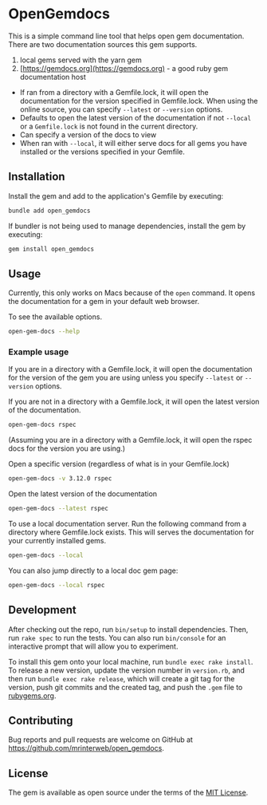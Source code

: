 # OpenGemdocs

This is a simple command line tool that helps open gem documentation. There are two documentation sources this gem supports.

1. local gems served with the yarn gem
2. [https://gemdocs.org](https://gemdocs.org) - a good ruby gem documentation host

* If ran from a directory with a Gemfile.lock, it will open the documentation for the version specified in Gemfile.lock. When using the online source, you can specify `--latest` or `--version` options.
* Defaults to open the latest version of the documentation if not `--local` or a `Gemfile.lock` is not found in the current directory.
* Can specify a version of the docs to view
* When ran with `--local`, it will either serve docs for all gems you have installed or the versions specified in your Gemfile.

## Installation

Install the gem and add to the application's Gemfile by executing:

```bash
bundle add open_gemdocs
```

If bundler is not being used to manage dependencies, install the gem by executing:

```bash
gem install open_gemdocs
```

## Usage

Currently, this only works on Macs because of the `open` command. It opens the documentation for a gem in your default web browser.

To see the available options.
```bash
open-gem-docs --help
```

### Example usage
If you are in a directory with a Gemfile.lock, it will open the documentation for the version of the gem you are using unless you specify `--latest` or `--version` options.

If you are not in a directory with a Gemfile.lock, it will open the latest version of the documentation.
```bash
open-gem-docs rspec
```
(Assuming you are in a directory with a Gemfile.lock, it will open the rspec docs for the version you are using.)

Open a specific version (regardless of what is in your Gemfile.lock)
```bash
open-gem-docs -v 3.12.0 rspec
```

Open the latest version of the documentation
```bash
open-gem-docs --latest rspec
```

To use a local documentation server. Run the following command from a directory where Gemfile.lock exists. This will serves the documentation for your currently installed gems.
```bash
open-gem-docs --local
```

You can also jump directly to a local doc gem page:
```bash
open-gem-docs --local rspec
```

## Development

After checking out the repo, run `bin/setup` to install dependencies. Then, run `rake spec` to run the tests. You can also run `bin/console` for an interactive prompt that will allow you to experiment.

To install this gem onto your local machine, run `bundle exec rake install`. To release a new version, update the version number in `version.rb`, and then run `bundle exec rake release`, which will create a git tag for the version, push git commits and the created tag, and push the `.gem` file to [rubygems.org](https://rubygems.org).

## Contributing

Bug reports and pull requests are welcome on GitHub at https://github.com/mrinterweb/open_gemdocs.

## License

The gem is available as open source under the terms of the [MIT License](https://opensource.org/licenses/MIT).
